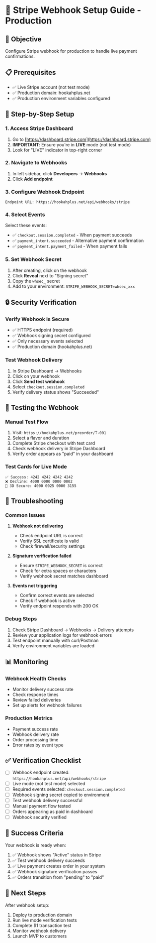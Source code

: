 # 🔗 Stripe Webhook Setup Guide - Production

## 🎯 **Objective**
Configure Stripe webhook for production to handle live payment confirmations.

## 📋 **Prerequisites**
- ✅ Live Stripe account (not test mode)
- ✅ Production domain: hookahplus.net
- ✅ Production environment variables configured

## 🚀 **Step-by-Step Setup**

### **1. Access Stripe Dashboard**
1. Go to [https://dashboard.stripe.com](https://dashboard.stripe.com)
2. **IMPORTANT**: Ensure you're in **LIVE** mode (not test mode)
3. Look for "LIVE" indicator in top-right corner

### **2. Navigate to Webhooks**
1. In left sidebar, click **Developers** → **Webhooks**
2. Click **Add endpoint**

### **3. Configure Webhook Endpoint**
```
Endpoint URL: https://hookahplus.net/api/webhooks/stripe
```

### **4. Select Events**
Select these events:
- ✅ `checkout.session.completed` - When payment succeeds
- ✅ `payment_intent.succeeded` - Alternative payment confirmation
- ✅ `payment_intent.payment_failed` - When payment fails

### **5. Set Webhook Secret**
1. After creating, click on the webhook
2. Click **Reveal** next to "Signing secret"
3. Copy the `whsec_` secret
4. Add to your environment: `STRIPE_WEBHOOK_SECRET=whsec_xxx`

## 🔒 **Security Verification**

### **Verify Webhook is Secure**
- ✅ HTTPS endpoint (required)
- ✅ Webhook signing secret configured
- ✅ Only necessary events selected
- ✅ Production domain (hookahplus.net)

### **Test Webhook Delivery**
1. In Stripe Dashboard → Webhooks
2. Click on your webhook
3. Click **Send test webhook**
4. Select `checkout.session.completed`
5. Verify delivery status shows "Succeeded"

## 🧪 **Testing the Webhook**

### **Manual Test Flow**
1. Visit: `https://hookahplus.net/preorder/T-001`
2. Select a flavor and duration
3. Complete Stripe checkout with test card
4. Check webhook delivery in Stripe Dashboard
5. Verify order appears as "paid" in your dashboard

### **Test Cards for Live Mode**
```
✅ Success: 4242 4242 4242 4242
❌ Decline: 4000 0000 0000 0002
🔐 3D Secure: 4000 0025 0000 3155
```

## 🚨 **Troubleshooting**

### **Common Issues**
1. **Webhook not delivering**
   - Check endpoint URL is correct
   - Verify SSL certificate is valid
   - Check firewall/security settings

2. **Signature verification failed**
   - Ensure `STRIPE_WEBHOOK_SECRET` is correct
   - Check for extra spaces or characters
   - Verify webhook secret matches dashboard

3. **Events not triggering**
   - Confirm correct events are selected
   - Check if webhook is active
   - Verify endpoint responds with 200 OK

### **Debug Steps**
1. Check Stripe Dashboard → Webhooks → Delivery attempts
2. Review your application logs for webhook errors
3. Test endpoint manually with curl/Postman
4. Verify environment variables are loaded

## 📊 **Monitoring**

### **Webhook Health Checks**
- Monitor delivery success rate
- Check response times
- Review failed deliveries
- Set up alerts for webhook failures

### **Production Metrics**
- Payment success rate
- Webhook delivery rate
- Order processing time
- Error rates by event type

## ✅ **Verification Checklist**

- [ ] Webhook endpoint created: `https://hookahplus.net/api/webhooks/stripe`
- [ ] Live mode (not test mode) selected
- [ ] Required events selected: `checkout.session.completed`
- [ ] Webhook signing secret copied to environment
- [ ] Test webhook delivery successful
- [ ] Manual payment flow tested
- [ ] Orders appearing as paid in dashboard
- [ ] Webhook security verified

## 🎉 **Success Criteria**

Your webhook is ready when:
1. ✅ Webhook shows "Active" status in Stripe
2. ✅ Test webhook delivery succeeds
3. ✅ Live payment creates order in your system
4. ✅ Webhook signature verification passes
5. ✅ Orders transition from "pending" to "paid"

## 🚀 **Next Steps**

After webhook setup:
1. Deploy to production domain
2. Run live mode verification tests
3. Complete $1 transaction test
4. Monitor webhook delivery
5. Launch MVP to customers
